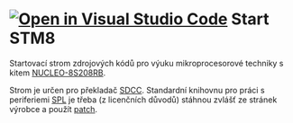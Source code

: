 [![Open in Visual Studio Code](https://classroom.github.com/assets/open-in-vscode-f059dc9a6f8d3a56e377f745f24479a46679e63a5d9fe6f495e02850cd0d8118.svg)](https://classroom.github.com/online_ide?assignment_repo_id=6752679&assignment_repo_type=AssignmentRepo)
Start STM8
====================

Startovací strom zdrojových kódů pro výuku mikroprocesorové techniky s kitem
[NUCLEO-8S208RB](https://www.st.com/en/evaluation-tools/nucleo-8s208rb.html).

Strom je určen pro překladač [SDCC](http://sdcc.sourceforge.net/). Standardní
knihovnu pro práci s periferiemi 
[SPL](https://www.st.com/content/st_com/en/products/embedded-software/mcu-mpu-embedded-software/stm8-embedded-software/stsw-stm8069.html)
je třeba (z licenčních důvodů) stáhnou zvlášť ze stránek výrobce a použít
[patch](https://github.com/gicking/STM8-SPL_SDCC_patch).


